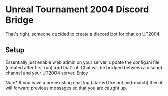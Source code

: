 # Unreal Tournament 2004 Discord Bridge

That's right, someone decided to create a discord bot for chat on UT2004.

## Setup

Essentially just enable web admin on your server, update the config.ini file (created after first run) and that's it.
Chat will be bridged between a discord channel and your UT2004 server. Enjoy

Note* If you have a pre-existing chat log (started the bot mid-match) then it will forward previous messages so that you are caught up.